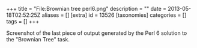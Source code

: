 +++
title = "File:Brownian tree perl6.png"
description = ""
date = 2013-05-18T02:52:25Z
aliases = []
[extra]
id = 13526
[taxonomies]
categories = []
tags = []
+++

Screenshot of the last piece of output generated by the Perl 6 solution to the "Brownian Tree" task.
